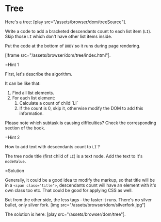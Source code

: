 
# Tree 

Here's a tree: [play src="/assets/browser/dom/treeSource"]. 

Write a code to add a bracketed descendants count to each list item (`LI`). Skip those `LI` which don't have other list items inside.

Put the code at the bottom of `BODY` so it runs during page rendering.

[iframe src="/assets/browser/dom/tree/index.html"]. 

=Hint 1

First, let's describe the algorithm.

It can be like that:
<ol>
<li>Find all list elements.</li>
<li>For each list element:
<ol>
<li>Calculate a count of child `LI`</li>
<li>If the count is 0, skip it, otherwise modify the DOM to add this information.</li></ol>
</li>
</ol>

Please note which subtask is causing difficulties? Check the corresponding section of the book.


=Hint 2

How to add text with descendants count to `LI` ?

The tree node title (first child of `LI`) is a text node. Add the text to it's `nodeValue`.

=Solution

Generally, it could be a good idea to modify the markup, so that title will be in a <code>&lt;span class="title"&gt;</code>, descendants count will have an element with it's own class too etc. That could be good for applying CSS as well.

But from the other side, the less tags - the faster it runs. There's no silver bullet, only silver fork.
[img src="/assets/browser/dom/silverfork.jpg"]

The solution is here: [play src="/assets/browser/dom/tree"]. 



